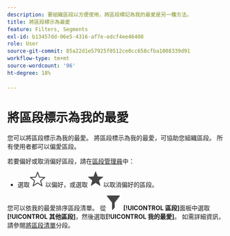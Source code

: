 ```yaml
---
description: 要組織區段以方便使用，將區段標記為我的最愛是另一種方法。
title: 將區段標示為最愛
feature: Filters, Segments
exl-id: b13457dd-06e5-4316-af7e-edcf4ee46408
role: User
source-git-commit: 85a22d1e57925f0512ce0cc658cfba1008339d91
workflow-type: tm+mt
source-wordcount: '96'
ht-degree: 18%

---
```


# 將區段標示為我的最愛

您可以將區段標示為我的最愛。 將區段標示為我的最愛，可協助您組織區段。 所有使用者都可以偏愛區段。

若要偏好或取消偏好區段，請在[區段管理員](/help/components/filters/manage-filters.md)中：

* 選取![星形大綱](/help/assets/icons/StarOutline.svg)以偏好，或選取![星形](/help/assets/icons/Star.svg)以取消偏好的區段。

您可以依我的最愛排序區段清單。 從![區段](/help/assets/icons/Filter.svg) **[!UICONTROL 區段]**&#x200B;面板中選取&#x200B;**[!UICONTROL 其他區段]**，然後選取&#x200B;**[!UICONTROL 我的最愛]**。 如需詳細資訊，請參閱[將區段清單](/help/components/filters/filters-filter.md)分段。
